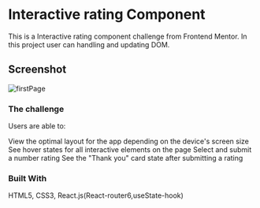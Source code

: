 # Interactive rating Component

This is a  Interactive rating component challenge from Frontend Mentor. In this project user can handling and updating DOM.

## Screenshot

![firstPage](https://user-images.githubusercontent.com/93657292/195773926-948ae1ca-e671-4f94-9304-8bc6a1b0c663.png)


### The challenge
Users are able to:

View the optimal layout for the app depending on the device's screen size
See hover states for all interactive elements on the page
Select and submit a number rating
See the "Thank you" card state after submitting a rating

### Built With
HTML5, CSS3, React.js(React-router6,useState-hook)



